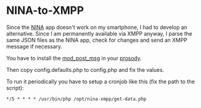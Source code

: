 # NINA-to-XMPP

Since the [NINA](https://www.bbk.bund.de/DE/NINA/Warn-App_NINA_node.html) app doesn't work on
my smartphone, I had to develop an alternative.
Since I am permanently available via XMPP anyway, I parse the same JSON files as the NINA app,
check for changes and send an XMPP message if necessary.

You have to install the [mod_post_msg](https://modules.prosody.im/mod_post_msg.html) in your
[prosody](https://prosody.im/).

Then copy config.defaults.php to config.php and fix the values.

To run it periodically you have to setup a cronjob like this (fix the path to the script):

```
*/5 * * * * /usr/bin/php /opt/nina-xmpp/get-data.php
```
